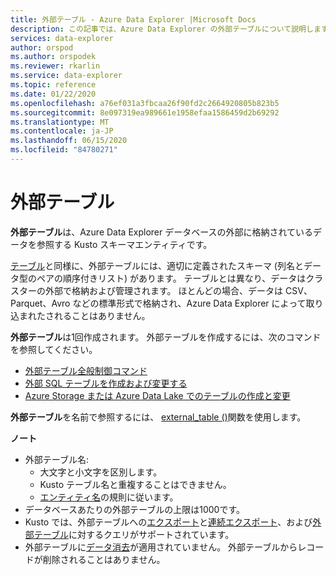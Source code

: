 ```yaml
---
title: 外部テーブル - Azure Data Explorer |Microsoft Docs
description: この記事では、Azure Data Explorer の外部テーブルについて説明します。
services: data-explorer
author: orspod
ms.author: orspodek
ms.reviewer: rkarlin
ms.service: data-explorer
ms.topic: reference
ms.date: 01/22/2020
ms.openlocfilehash: a76ef031a3fbcaa26f90fd2c2664920805b823b5
ms.sourcegitcommit: 8e097319ea989661e1958efaa1586459d2b69292
ms.translationtype: MT
ms.contentlocale: ja-JP
ms.lasthandoff: 06/15/2020
ms.locfileid: "84780271"
---
```

# <a name="external-tables"></a>外部テーブル

**外部テーブル**は、Azure Data Explorer データベースの外部に格納されているデータを参照する Kusto スキーマエンティティです。

[テーブル](tables.md)と同様に、外部テーブルには、適切に定義されたスキーマ (列名とデータ型のペアの順序付きリスト) があります。 テーブルとは異なり、データはクラスターの外部で格納および管理されます。 ほとんどの場合、データは CSV、Parquet、Avro などの標準形式で格納され、Azure Data Explorer によって取り込まれたされることはありません。

**外部テーブル**は1回作成されます。 外部テーブルを作成するには、次のコマンドを参照してください。
* [外部テーブル全般制御コマンド](../../management/externaltables.md)
* [外部 SQL テーブルを作成および変更する](../../management/external-sql-tables.md)
* [Azure Storage または Azure Data Lake でのテーブルの作成と変更](../../management/external-tables-azurestorage-azuredatalake.md)

**外部テーブル**を名前で参照するには、 [external_table ()](../../query/externaltablefunction.md)関数を使用します。 

**ノート**

* 外部テーブル名:
   * 大文字と小文字を区別します。
   * Kusto テーブル名と重複することはできません。
   * [エンティティ名](./entity-names.md)の規則に従います。
* データベースあたりの外部テーブルの上限は1000です。
* Kusto では、外部テーブルへの[エクスポート](../../management/data-export/export-data-to-an-external-table.md)と[連続エクスポート](../../management/data-export/continuous-data-export.md)、および[外部テーブル](../../../data-lake-query-data.md)に対するクエリがサポートされています。
* 外部テーブルに[データ消去](../../concepts/data-purge.md)が適用されていません。 外部テーブルからレコードが削除されることはありません。
